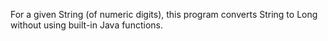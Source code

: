 For a given String (of numeric digits), this program converts String to Long without using built-in Java functions.

